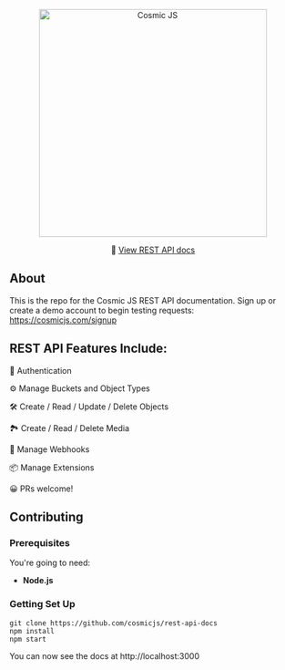 <p align="center">
  <a href="https://cosmicjs.com"><img src="https://cosmic-s3.imgix.net/e18557d0-f3fc-11e7-b948-afa0abf2fc70-cosmicjs-logo.png?w=900" alt="Cosmic JS" width="400"></a>
</p>
<p align="center">
  📖 <a href="https://cosmicjs.github.io/rest-api-docs/">View REST API docs</a>
</p>

## About

This is the repo for the Cosmic JS REST API documentation.  Sign up or create a demo account to begin testing requests: https://cosmicjs.com/signup

## REST API Features Include:
🔐 Authentication

⚙️ Manage Buckets and Object Types

🛠 Create / Read / Update / Delete Objects

🏞 Create / Read / Delete Media

🔁 Manage Webhooks

📦 Manage Extensions


😀 PRs welcome!


## Contributing


### Prerequisites

You're going to need:

 - **Node.js**

### Getting Set Up

```shell
git clone https://github.com/cosmicjs/rest-api-docs
npm install
npm start
```

You can now see the docs at http://localhost:3000
